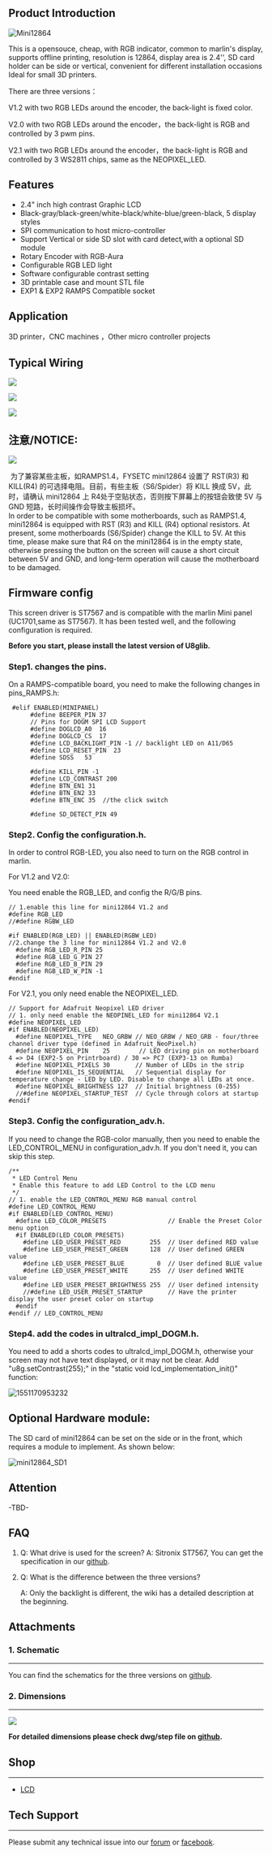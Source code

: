 ## Product Introduction


![Mini12864](images/Mini12864.png)

This is a opensouce, cheap, with RGB indicator, common to marlin's display, supports offline printing, resolution is 12864, display area is 2.4'', SD card holder can be side or vertical, convenient for different installation occasions Ideal for small 3D printers.

There are three versions：

V1.2 with  two RGB LEDs around the encoder, the back-light is fixed color.

V2.0 with  two RGB LEDs around the encoder，the  back-light is  RGB  and controlled by 3 pwm pins.

V2.1 with  two RGB LEDs around the encoder，the  back-light is  RGB  and controlled by 3 WS2811 chips, same as the NEOPIXEL_LED.

## Features

- 2.4" inch high contrast Graphic LCD
- Black-gray/black-green/white-black/white-blue/green-black, 5 display styles
- SPI communication to host micro-controller
- Support Vertical or side SD slot with card detect,with a optional  SD module
- Rotary Encoder with RGB-Aura
- Configurable RGB LED light
- Software configurable contrast setting
- 3D printable case and mount STL file 
- EXP1 & EXP2  RAMPS Compatible socket



## Application

3D printer，CNC machines ，Other micro controller projects



## Typical  Wiring
![](images/Mini12864-bottom.svg)

![](images/Mini12864-EXP1.svg)

![](images/Mini12864-EXP2.svg)

## 注意/NOTICE:

![](images/Spider_notice.png)

​    为了兼容某些主板，如RAMPS1.4，FYSETC mini12864 设置了 RST(R3) 和 KILL(R4) 的可选择电阻。目前，有些主板（S6/Spider）将 KILL 换成 5V，此时，请确认 mini12864 上 R4处于空贴状态，否则按下屏幕上的按钮会致使 5V 与 GND 短路，长时间操作会导致主板损坏。<br/>   In order to be compatible with some motherboards, such as RAMPS1.4, mini12864 is equipped with RST (R3) and KILL (R4) optional resistors. At present, some motherboards (S6/Spider) change the KILL to 5V. At this time, please make sure that R4 on the mini12864 is in the empty state, otherwise pressing the button on the screen will cause a short circuit between 5V and GND, and long-term operation will cause the motherboard to be damaged.

## Firmware config

This screen driver is ST7567 and is compatible with the marlin Mini panel (UC1701,same as ST7567). It has been tested well, and the following configuration is required.

**Before you start, please install the latest version of U8glib.**

### Step1. changes the pins.

On a RAMPS-compatible board, you need to make the following changes in pins_RAMPS.h:
```
 #elif ENABLED(MINIPANEL)
      #define BEEPER_PIN 37
      // Pins for DOGM SPI LCD Support
      #define DOGLCD_A0  16
      #define DOGLCD_CS  17
      #define LCD_BACKLIGHT_PIN -1 // backlight LED on A11/D65
      #define LCD_RESET_PIN  23
      #define SDSS   53

      #define KILL_PIN -1
      #define LCD_CONTRAST 200
      #define BTN_EN1 31
      #define BTN_EN2 33
      #define BTN_ENC 35  //the click switch
    
      #define SD_DETECT_PIN 49
```

### Step2. Config the configuration.h. 

In order to control RGB-LED, you also need to turn on the RGB control in marlin.

For V1.2 and V2.0: 

You need enable the RGB_LED, and config the R/G/B pins.
```
// 1.enable this line for mini12864 V1.2 and 
#define RGB_LED 
//#define RGBW_LED

#if ENABLED(RGB_LED) || ENABLED(RGBW_LED)
//2.change the 3 line for mini12864 V1.2 and V2.0
  #define RGB_LED_R_PIN 25
  #define RGB_LED_G_PIN 27
  #define RGB_LED_B_PIN 29
  #define RGB_LED_W_PIN -1
#endif
```

For V2.1, you only need enable the NEOPIXEL_LED.
```
// Support for Adafruit Neopixel LED driver
// 1. only need enable the NEOPINEL_LED for mini12864 V2.1
#define NEOPIXEL_LED
#if ENABLED(NEOPIXEL_LED)
  #define NEOPIXEL_TYPE   NEO_GRBW // NEO_GRBW / NEO_GRB - four/three channel driver type (defined in Adafruit_NeoPixel.h)
  #define NEOPIXEL_PIN    25        // LED driving pin on motherboard 4 => D4 (EXP2-5 on Printrboard) / 30 => PC7 (EXP3-13 on Rumba)
  #define NEOPIXEL_PIXELS 30       // Number of LEDs in the strip
  #define NEOPIXEL_IS_SEQUENTIAL   // Sequential display for temperature change - LED by LED. Disable to change all LEDs at once.
  #define NEOPIXEL_BRIGHTNESS 127  // Initial brightness (0-255)
  //#define NEOPIXEL_STARTUP_TEST  // Cycle through colors at startup
#endif
```

### Step3. Config the configuration_adv.h.

If you need to change the RGB-color manually,  then you need to enable the LED_CONTROL_MENU in configuration_adv.h. If you don't need it, you can skip this step.
```
/**
 * LED Control Menu
 * Enable this feature to add LED Control to the LCD menu
 */
// 1. enable the LED_CONTROL_MENU RGB manual control
#define LED_CONTROL_MENU
#if ENABLED(LED_CONTROL_MENU)
  #define LED_COLOR_PRESETS                 // Enable the Preset Color menu option
  #if ENABLED(LED_COLOR_PRESETS)
    #define LED_USER_PRESET_RED        255  // User defined RED value
    #define LED_USER_PRESET_GREEN      128  // User defined GREEN value
    #define LED_USER_PRESET_BLUE         0  // User defined BLUE value
    #define LED_USER_PRESET_WHITE      255  // User defined WHITE value
    #define LED_USER_PRESET_BRIGHTNESS 255  // User defined intensity
    //#define LED_USER_PRESET_STARTUP       // Have the printer display the user preset color on startup
  #endif
#endif // LED_CONTROL_MENU
```

### Step4. add the codes in ultralcd_impl_DOGM.h.

You need to add a shorts codes to ultralcd_impl_DOGM.h, otherwise your screen may not have text displayed, or it may not be clear.
Add  "u8g.setContrast(255);" in the "static void lcd_implementation_init()" function:

![1551170953232](images/1551170953232.png)

## Optional Hardware module:

The SD card of mini12864 can be  set on the side or in the front,  which requires a module to implement. As shown below:

![mini12864_SD1](images/mini12864_SD1.png)

## Attention

-TBD-

## FAQ

1. Q: What drive is used for the screen?
   A: Sitronix ST7567,  You can get the specification in our [github](https://github.com/FYSETC/Mini-12864-Panel).

2. Q: What is the difference between the three versions?

   A: Only the backlight is different, the wiki has a detailed description at the beginning.

## Attachments
### 1. Schematic

---------

You can find the schematics for the three versions on [github](https://github.com/FYSETC/Mini-12864-Panel).



### 2. Dimensions

---------

![](images/mini12864_dim.png)

**For detailed dimensions please check dwg/step file on [github](https://github.com/FYSETC/Mini-12864-Panel).**

## Shop
---
- [LCD](  )

## Tech Support
---
Please submit any technical issue into our [forum](http://forum.fysetc.com/) or [facebook](https://www.facebook.com/groups/197476557529090/).

